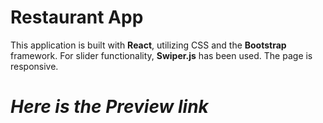 # Restaurant App

This application is built with **React**, utilizing CSS and the **Bootstrap** framework. For slider functionality, **Swiper.js** has been used. The page is responsive.

# _Here is the Preview link_


